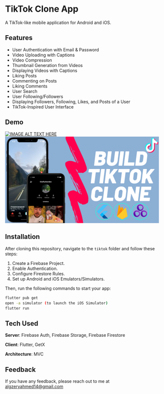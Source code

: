 # TikTok Clone App

A TikTok-like mobile application for Android and iOS.

## Features

- User Authentication with Email & Password
- Video Uploading with Captions
- Video Compression
- Thumbnail Generation from Videos
- Displaying Videos with Captions
- Liking Posts
- Commenting on Posts
- Liking Comments
- User Search
- User Following/Followers
- Displaying Followers, Following, Likes, and Posts of a User
- TikTok-Inspired User Interface

## Demo
[![IMAGE ALT TEXT HERE](https://img.youtube.com/vi/Wqc_izVETE0/0.jpg)](https://youtu.be/Wqc_izVETE0)
![Screenshot](/screenshot.png)
</p>

## Installation

After cloning this repository, navigate to the `tiktok` folder and follow these steps:

1. Create a Firebase Project.
2. Enable Authentication.
3. Configure Firestore Rules.
4. Set up Android and iOS Emulators/Simulators.

Then, run the following commands to start your app:

```bash
flutter pub get
open -a simulator (to launch the iOS Simulator)
flutter run
```
## Tech Used
**Server**: Firebase Auth, Firebase Storage, Firebase Firestore

**Client**: Flutter, GetX

**Architecture**: MVC
    
## Feedback

If you have any feedback, please reach out to me at algzeryahmed14@gmail.com
